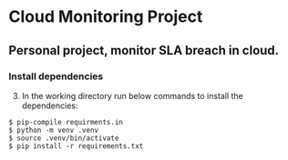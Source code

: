 # Cloud Monitoring Project

## Personal project, monitor SLA breach in cloud.

### Install dependencies
3. In the working directory run below commands to install the dependencies:
```
$ pip-compile requirments.in
$ python -m venv .venv
$ source .venv/bin/activate
$ pip install -r requirements.txt
```